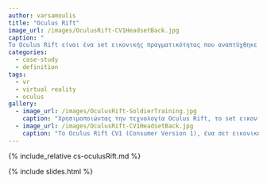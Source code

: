 ```yaml
---
author: varsamoulis
title: "Oculus Rift"
image_url: /images/OculusRift-CV1HeadsetBack.jpg
caption: "
Το Oculus Rift είναι ένα set εικονικής πραγματικότητας που αναπτύχθηκε και κατασκευάστηκε από την Oculus VR, μια εταιρία του Facebook Inc."
categories:
  - case-study
  - definition
tags:
  - vr
  - virtual reality
  - oculus
gallery:
  - image_url: /images/OculusRift-SoldierTraining.jpg
    caption: "Χρησιμοποιώντας την τεχνολογία Oculus Rift, τo set εικονικής πραγματικότητας επιτρέπουν σε νέους ανθρώπους να βιώσουν τις αισθήσεις και να κάνουν ασκήσεις και επιχειρήσεις στο Ηνωμένο Βασίλειο και στο εξωτερικό χωρίς να βγαίνουν από το δωμάτιο."
  - image_url: /images/OculusRift-CV1HeadsetBack.jpg
    caption: "Το Oculus Rift CV1 (Consumer Version 1), ένα σετ εικονικής πραγματικότητας που κατασκευάστηκε από την Oculus VR και κυκλοφόρησε το 2016"
---
```


{% include_relative cs-oculusRift.md %}

{% include slides.html %}

